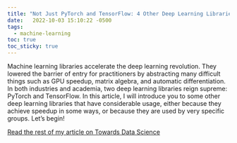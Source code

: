 ```yaml
---
title: "Not Just PyTorch and TensorFlow: 4 Other Deep Learning Libraries You Should Know"
date:   2022-10-03 15:10:22 -0500
tags:
  - machine-learning
toc: true
toc_sticky: true
---
```


Machine learning libraries accelerate the deep learning revolution. 
They lowered the barrier of entry for practitioners by abstracting many difficult 
things such as GPU speedup, matrix algebra, and automatic differentiation. 
In both industries and academia, two deep learning libraries reign supreme: 
PyTorch and TensorFlow. In this article, I will introduce you to some other 
deep learning libraries that have considerable usage, either because they achieve 
speedup in some ways, or because they are used by very specific groups. Let’s begin!

[Read the rest of my article on Towards Data Science](https://medium.com/towards-data-science/not-just-pytorch-and-tensorflow-4-other-deep-learning-libraries-you-should-lnow-a72cf8be0814)